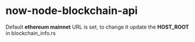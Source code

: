 # now-node-blockchain-api
Default **ethereum mainnet** URL is set, to change it update the **HOST_ROOT** in blockchain_info.rs
